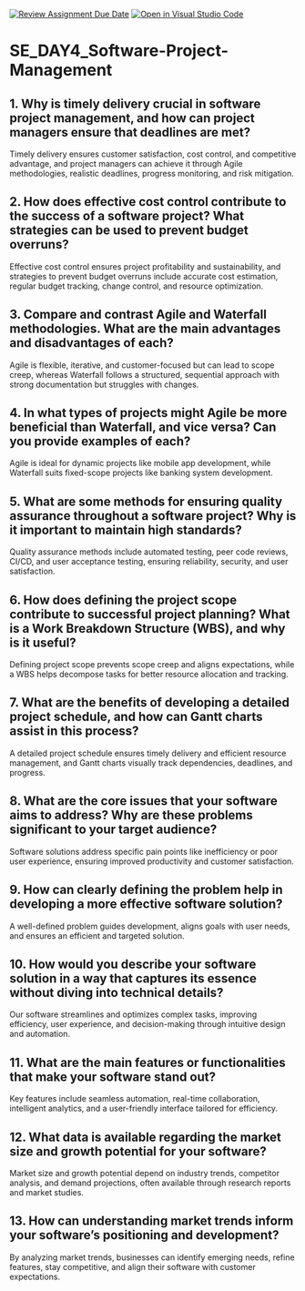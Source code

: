 [![Review Assignment Due Date](https://classroom.github.com/assets/deadline-readme-button-22041afd0340ce965d47ae6ef1cefeee28c7c493a6346c4f15d667ab976d596c.svg)](https://classroom.github.com/a/9pw6JKcu)
[![Open in Visual Studio Code](https://classroom.github.com/assets/open-in-vscode-2e0aaae1b6195c2367325f4f02e2d04e9abb55f0b24a779b69b11b9e10269abc.svg)](https://classroom.github.com/online_ide?assignment_repo_id=18492603&assignment_repo_type=AssignmentRepo)
# SE_DAY4_Software-Project-Management
## 1. Why is timely delivery crucial in software project management, and how can project managers ensure that deadlines are met?
Timely delivery ensures customer satisfaction, cost control, and competitive advantage, and project managers can achieve it through Agile methodologies, realistic deadlines, progress monitoring, and risk mitigation.
## 2. How does effective cost control contribute to the success of a software project? What strategies can be used to prevent budget overruns?
Effective cost control ensures project profitability and sustainability, and strategies to prevent budget overruns include accurate cost estimation, regular budget tracking, change control, and resource optimization.
## 3. Compare and contrast Agile and Waterfall methodologies. What are the main advantages and disadvantages of each?
Agile is flexible, iterative, and customer-focused but can lead to scope creep, whereas Waterfall follows a structured, sequential approach with strong documentation but struggles with changes.
## 4. In what types of projects might Agile be more beneficial than Waterfall, and vice versa? Can you provide examples of each?
Agile is ideal for dynamic projects like mobile app development, while Waterfall suits fixed-scope projects like banking system development.


## 5. What are some methods for ensuring quality assurance throughout a software project? Why is it important to maintain high standards?
Quality assurance methods include automated testing, peer code reviews, CI/CD, and user acceptance testing, ensuring reliability, security, and user satisfaction.


## 6. How does defining the project scope contribute to successful project planning? What is a Work Breakdown Structure (WBS), and why is it useful?
Defining project scope prevents scope creep and aligns expectations, while a WBS helps decompose tasks for better resource allocation and tracking.
## 7. What are the benefits of developing a detailed project schedule, and how can Gantt charts assist in this process?
A detailed project schedule ensures timely delivery and efficient resource management, and Gantt charts visually track dependencies, deadlines, and progress.


## 8. What are the core issues that your software aims to address? Why are these problems significant to your target audience?
Software solutions address specific pain points like inefficiency or poor user experience, ensuring improved productivity and customer satisfaction.


## 9. How can clearly defining the problem help in developing a more effective software solution?
A well-defined problem guides development, aligns goals with user needs, and ensures an efficient and targeted solution.


## 10. How would you describe your software solution in a way that captures its essence without diving into technical details?
Our software streamlines and optimizes complex tasks, improving efficiency, user experience, and decision-making through intuitive design and automation.


## 11. What are the main features or functionalities that make your software stand out?
Key features include seamless automation, real-time collaboration, intelligent analytics, and a user-friendly interface tailored for efficiency.
## 12. What data is available regarding the market size and growth potential for your software?
Market size and growth potential depend on industry trends, competitor analysis, and demand projections, often available through research reports and market studies.


## 13. How can understanding market trends inform your software’s positioning and development?
By analyzing market trends, businesses can identify emerging needs, refine features, stay competitive, and align their software with customer expectations.


